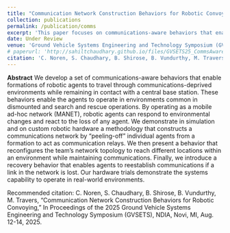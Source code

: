 ```yaml
---
title: "Communication Network Construction Behaviors for Robotic Convoying"
collection: publications
permalink: /publication/comms
excerpt: 'This paper focuses on communications-aware behaviors that enable formations of robotic agents to travel through communications-deprived environments while remaining in contact with a central base station.'
date: Under Review
venue: 'Ground Vehicle Systems Engineering and Technology Symposium (GVSETS) 2025'
# paperurl: 'http://sahiltchaudhary.github.io/files/GVSETS25_CommsAwarePlanning.pdf'
citation: 'C. Noren, S. Chaudhary, B. Shirose, B. Vundurthy, M. Travers, “Communication Network Construction Behaviors for Robotic Convoying,” In Proceedings of the 2025 Ground Vehicle Systems Engineering and Technology Symposium (GVSETS), NDIA, Novi, MI, Aug. 12-14, 2025.'
---
```

<b>Abstract</b>
We develop a set of communications-aware behaviors that enable formations of robotic agents to travel through communications-deprived environments while remaining in contact with a central base station. These behaviors enable the agents to operate in environments common in dismounted and search and rescue operations. By operating as a mobile ad-hoc network (MANET), robotic agents can respond to environmental changes and react to the loss of any agent. We demonstrate in simulation and on custom robotic hardware a methodology that constructs a communications network by “peeling-off” individual agents from a formation to act as communication relays. We then present a behavior that reconfigures the team’s network topology to reach different locations within an environment while maintaining communications. Finally, we introduce a recovery behavior that enables agents to reestablish communications if a link in the network is lost. Our hardware trials demonstrate the systems capability to operate in real-world environments.

<!-- [Download paper here](http://sahiltchaudhary.github.io/files/GVSETS25_CommsAwarePlanning.pdf) -->

Recommended citation: C. Noren, S. Chaudhary, B. Shirose, B. Vundurthy, M. Travers, “Communication Network Construction Behaviors for Robotic Convoying,” In Proceedings of the 2025 Ground Vehicle Systems Engineering and Technology Symposium (GVSETS), NDIA, Novi, MI, Aug. 12-14, 2025.